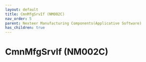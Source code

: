```yaml
---
layout: default
title: CmnMfgSrvIf (NM002C)
nav_order: 5
parent: Nexteer Manufacturing Components(Applicative Software)
has_children: true
---
```

# CmnMfgSrvIf (NM002C)

